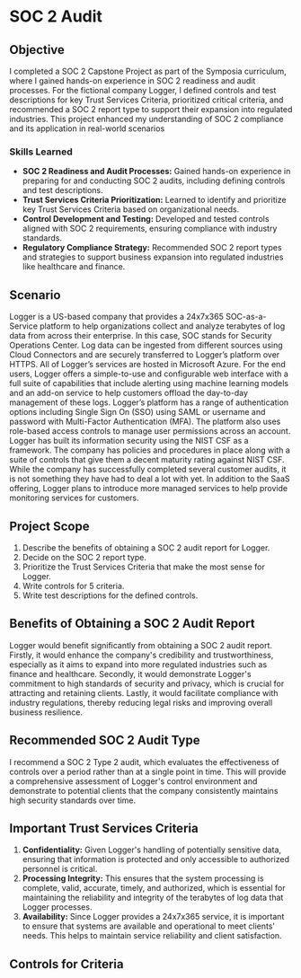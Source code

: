 # SOC 2 Audit

## Objective

I completed a SOC 2 Capstone Project as part of the Symposia curriculum, where I gained hands-on experience in SOC 2 readiness and audit processes. For the fictional company Logger, I defined controls and test descriptions for key Trust Services Criteria, prioritized critical criteria, and recommended a SOC 2 report type to support their expansion into regulated industries. This project enhanced my understanding of SOC 2 compliance and its application in real-world scenarios

### Skills Learned

- **SOC 2 Readiness and Audit Processes:** Gained hands-on experience in preparing for and conducting SOC 2 audits, including defining controls and test descriptions.
- **Trust Services Criteria Prioritization:** Learned to identify and prioritize key Trust Services Criteria based on organizational needs.
- **Control Development and Testing:** Developed and tested controls aligned with SOC 2 requirements, ensuring compliance with industry standards.
- **Regulatory Compliance Strategy:** Recommended SOC 2 report types and strategies to support business expansion into regulated industries like healthcare and finance.

## Scenario

Logger is a US-based company that provides a 24x7x365 SOC-as-a-Service platform to help
organizations collect and analyze terabytes of log data from across their enterprise. In this case,
SOC stands for Security Operations Center. Log data can be ingested from different sources
using Cloud Connectors and are securely transferred to Logger’s platform over HTTPS. All of
Logger’s services are hosted in Microsoft Azure.
For the end users, Logger offers a simple-to-use and configurable web interface with a full suite
of capabilities that include alerting using machine learning models and an add-on service to help
customers offload the day-to-day management of these logs. Logger’s platform has a range of
authentication options including Single Sign On (SSO) using SAML or username and password
with Multi-Factor Authentication (MFA). The platform also uses role-based access controls to
manage user permissions across an account.
Logger has built its information security using the NIST CSF as a framework. The company has
policies and procedures in place along with a suite of controls that give them a decent maturity
rating against NIST CSF. While the company has successfully completed several customer
audits, it is not something they have had to deal a lot with yet.
In addition to the SaaS offering, Logger plans to introduce more managed services to help
provide monitoring services for customers.

## Project Scope

1. Describe the benefits of obtaining a SOC 2 audit report for Logger.
2. Decide on the SOC 2 report type.
3. Prioritize the Trust Services Criteria that make the most sense for Logger.
4. Write controls for 5 criteria.
5. Write test descriptions for the defined controls.

## Benefits of Obtaining a SOC 2 Audit Report

Logger would benefit significantly from obtaining a SOC 2 audit report. Firstly, it would enhance the company's credibility and trustworthiness, especially as it aims to expand into more regulated industries such as finance and healthcare. Secondly, it would demonstrate Logger's commitment to high standards of security and privacy, which is crucial for attracting and retaining clients. Lastly, it would facilitate compliance with industry regulations, thereby reducing legal risks and improving overall business resilience.

## Recommended SOC 2 Audit Type

I recommend a SOC 2 Type 2 audit, which evaluates the effectiveness of controls over a period rather than at a single point in time. This will provide a comprehensive assessment of Logger's control environment and demonstrate to potential clients that the company consistently maintains high security standards over time.

## Important Trust Services Criteria

1. **Confidentiality:** Given Logger's handling of potentially sensitive data, ensuring that information is protected and only accessible to authorized personnel is critical.
2. **Processing Integrity:** This ensures that the system processing is complete, valid, accurate, timely, and authorized, which is essential for maintaining the reliability and integrity of the terabytes of log data that Logger processes.
3. **Availability:** Since Logger provides a 24x7x365 service, it is important to ensure that systems are available and operational to meet clients' needs. This helps to maintain service reliability and client satisfaction.

## Controls for Criteria
